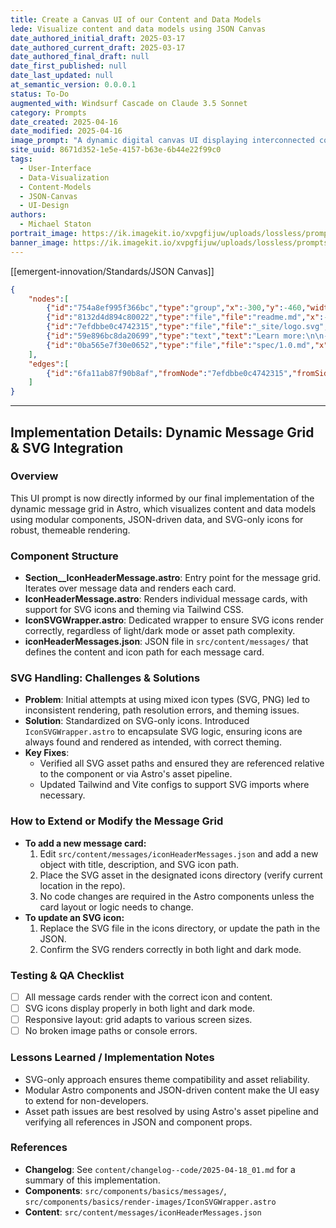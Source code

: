 ```yaml
---
title: Create a Canvas UI of our Content and Data Models
lede: Visualize content and data models using JSON Canvas
date_authored_initial_draft: 2025-03-17
date_authored_current_draft: 2025-03-17
date_authored_final_draft: null
date_first_published: null
date_last_updated: null
at_semantic_version: 0.0.0.1
status: To-Do
augmented_with: Windsurf Cascade on Claude 3.5 Sonnet
category: Prompts
date_created: 2025-04-16
date_modified: 2025-04-16
image_prompt: "A dynamic digital canvas UI displaying interconnected content and data models as interactive nodes and links. Visual elements include drag-and-drop panels, vibrant color-coded data types, and a modern workspace with a sense of creative exploration and clarity."
site_uuid: 8671d352-1e5e-4157-b63e-6b44e22f99c0
tags:
  - User-Interface
  - Data-Visualization
  - Content-Models
  - JSON-Canvas
  - UI-Design
authors:
  - Michael Staton
portrait_image: https://ik.imagekit.io/xvpgfijuw/uploads/lossless/prompts/user-interface/2025-05-05_portrait_image_Create-a-Canvas-UI-of-our-Content-and-Data-Models_fb6e3017-2c7c-4cde-bb17-7a9f33c2cc13_pmhMbtCEs.webp
banner_image: https://ik.imagekit.io/xvpgfijuw/uploads/lossless/prompts/user-interface/2025-05-05_banner_image_Create-a-Canvas-UI-of-our-Content-and-Data-Models_ff565ec1-1663-4145-9e64-7896462fb4bd_sjTHdrtP9.webp
---
```

[[emergent-innovation/Standards/JSON Canvas]]

```json
{
	"nodes":[
		{"id":"754a8ef995f366bc","type":"group","x":-300,"y":-460,"width":610,"height":200,"label":"JSON Canvas"},
		{"id":"8132d4d894c80022","type":"file","file":"readme.md","x":-280,"y":-200,"width":570,"height":560,"color":"6"},
		{"id":"7efdbbe0c4742315","type":"file","file":"_site/logo.svg","x":-280,"y":-440,"width":217,"height":80},
		{"id":"59e896bc8da20699","type":"text","text":"Learn more:\n\n- [Apps](/docs/apps.md)\n- [Spec](spec/1.0.md)\n- [Github](https://github.com/obsidianmd/jsoncanvas)","x":40,"y":-440,"width":250,"height":160},
		{"id":"0ba565e7f30e0652","type":"file","file":"spec/1.0.md","x":360,"y":-400,"width":400,"height":400}
	],
	"edges":[
		{"id":"6fa11ab87f90b8af","fromNode":"7efdbbe0c4742315","fromSide":"right","toNode":"59e896bc8da20699","toSide":"left"}
	]
}
```

---

## Implementation Details: Dynamic Message Grid & SVG Integration

### Overview
This UI prompt is now directly informed by our final implementation of the dynamic message grid in Astro, which visualizes content and data models using modular components, JSON-driven data, and SVG-only icons for robust, themeable rendering.

### Component Structure
- **Section__IconHeaderMessage.astro**: Entry point for the message grid. Iterates over message data and renders each card.
- **IconHeaderMessage.astro**: Renders individual message cards, with support for SVG icons and theming via Tailwind CSS.
- **IconSVGWrapper.astro**: Dedicated wrapper to ensure SVG icons render correctly, regardless of light/dark mode or asset path complexity.
- **iconHeaderMessages.json**: JSON file in `src/content/messages/` that defines the content and icon path for each message card.

### SVG Handling: Challenges & Solutions
- **Problem**: Initial attempts at using mixed icon types (SVG, PNG) led to inconsistent rendering, path resolution errors, and theming issues.
- **Solution**: Standardized on SVG-only icons. Introduced `IconSVGWrapper.astro` to encapsulate SVG logic, ensuring icons are always found and rendered as intended, with correct theming.
- **Key Fixes**:
  - Verified all SVG asset paths and ensured they are referenced relative to the component or via Astro's asset pipeline.
  - Updated Tailwind and Vite configs to support SVG imports where necessary.

### How to Extend or Modify the Message Grid
- **To add a new message card:**
  1. Edit `src/content/messages/iconHeaderMessages.json` and add a new object with title, description, and SVG icon path.
  2. Place the SVG asset in the designated icons directory (verify current location in the repo).
  3. No code changes are required in the Astro components unless the card layout or logic needs to change.
- **To update an SVG icon:**
  1. Replace the SVG file in the icons directory, or update the path in the JSON.
  2. Confirm the SVG renders correctly in both light and dark mode.

### Testing & QA Checklist
- [ ] All message cards render with the correct icon and content.
- [ ] SVG icons display properly in both light and dark mode.
- [ ] Responsive layout: grid adapts to various screen sizes.
- [ ] No broken image paths or console errors.

### Lessons Learned / Implementation Notes
- SVG-only approach ensures theme compatibility and asset reliability.
- Modular Astro components and JSON-driven content make the UI easy to extend for non-developers.
- Asset path issues are best resolved by using Astro's asset pipeline and verifying all references in JSON and component props.

### References
- **Changelog**: See `content/changelog--code/2025-04-18_01.md` for a summary of this implementation.
- **Components**: `src/components/basics/messages/`, `src/components/basics/render-images/IconSVGWrapper.astro`
- **Content**: `src/content/messages/iconHeaderMessages.json`